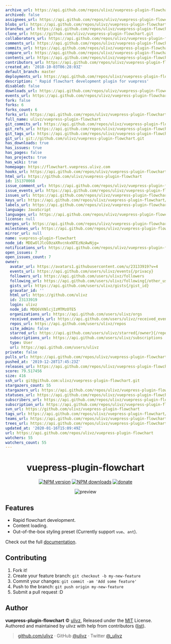 ```yaml
---
archive_url: https://api.github.com/repos/ulivz/vuepress-plugin-flowchart/{archive_format}{/ref}
archived: false
assignees_url: https://api.github.com/repos/ulivz/vuepress-plugin-flowchart/assignees{/user}
blobs_url: https://api.github.com/repos/ulivz/vuepress-plugin-flowchart/git/blobs{/sha}
branches_url: https://api.github.com/repos/ulivz/vuepress-plugin-flowchart/branches{/branch}
clone_url: https://github.com/ulivz/vuepress-plugin-flowchart.git
collaborators_url: https://api.github.com/repos/ulivz/vuepress-plugin-flowchart/collaborators{/collaborator}
comments_url: https://api.github.com/repos/ulivz/vuepress-plugin-flowchart/comments{/number}
commits_url: https://api.github.com/repos/ulivz/vuepress-plugin-flowchart/commits{/sha}
compare_url: https://api.github.com/repos/ulivz/vuepress-plugin-flowchart/compare/{base}...{head}
contents_url: https://api.github.com/repos/ulivz/vuepress-plugin-flowchart/contents/{+path}
contributors_url: https://api.github.com/repos/ulivz/vuepress-plugin-flowchart/contributors
created_at: '2018-10-03T06:28:03Z'
default_branch: master
deployments_url: https://api.github.com/repos/ulivz/vuepress-plugin-flowchart/deployments
description: ' Rapid flowchart development plugin for vuepress'
disabled: false
downloads_url: https://api.github.com/repos/ulivz/vuepress-plugin-flowchart/downloads
events_url: https://api.github.com/repos/ulivz/vuepress-plugin-flowchart/events
fork: false
forks: 6
forks_count: 6
forks_url: https://api.github.com/repos/ulivz/vuepress-plugin-flowchart/forks
full_name: ulivz/vuepress-plugin-flowchart
git_commits_url: https://api.github.com/repos/ulivz/vuepress-plugin-flowchart/git/commits{/sha}
git_refs_url: https://api.github.com/repos/ulivz/vuepress-plugin-flowchart/git/refs{/sha}
git_tags_url: https://api.github.com/repos/ulivz/vuepress-plugin-flowchart/git/tags{/sha}
git_url: git://github.com/ulivz/vuepress-plugin-flowchart.git
has_downloads: true
has_issues: true
has_pages: false
has_projects: true
has_wiki: true
homepage: https://flowchart.vuepress.ulivz.com
hooks_url: https://api.github.com/repos/ulivz/vuepress-plugin-flowchart/hooks
html_url: https://github.com/ulivz/vuepress-plugin-flowchart
id: 151370068
issue_comment_url: https://api.github.com/repos/ulivz/vuepress-plugin-flowchart/issues/comments{/number}
issue_events_url: https://api.github.com/repos/ulivz/vuepress-plugin-flowchart/issues/events{/number}
issues_url: https://api.github.com/repos/ulivz/vuepress-plugin-flowchart/issues{/number}
keys_url: https://api.github.com/repos/ulivz/vuepress-plugin-flowchart/keys{/key_id}
labels_url: https://api.github.com/repos/ulivz/vuepress-plugin-flowchart/labels{/name}
language: JavaScript
languages_url: https://api.github.com/repos/ulivz/vuepress-plugin-flowchart/languages
license: null
merges_url: https://api.github.com/repos/ulivz/vuepress-plugin-flowchart/merges
milestones_url: https://api.github.com/repos/ulivz/vuepress-plugin-flowchart/milestones{/number}
mirror_url: null
name: vuepress-plugin-flowchart
node_id: MDEwOlJlcG9zaXRvcnkxNTEzNzAwNjg=
notifications_url: https://api.github.com/repos/ulivz/vuepress-plugin-flowchart/notifications{?since,all,participating}
open_issues: 7
open_issues_count: 7
owner:
  avatar_url: https://avatars1.githubusercontent.com/u/23133919?v=4
  events_url: https://api.github.com/users/ulivz/events{/privacy}
  followers_url: https://api.github.com/users/ulivz/followers
  following_url: https://api.github.com/users/ulivz/following{/other_user}
  gists_url: https://api.github.com/users/ulivz/gists{/gist_id}
  gravatar_id: ''
  html_url: https://github.com/ulivz
  id: 23133919
  login: ulivz
  node_id: MDQ6VXNlcjIzMTMzOTE5
  organizations_url: https://api.github.com/users/ulivz/orgs
  received_events_url: https://api.github.com/users/ulivz/received_events
  repos_url: https://api.github.com/users/ulivz/repos
  site_admin: false
  starred_url: https://api.github.com/users/ulivz/starred{/owner}{/repo}
  subscriptions_url: https://api.github.com/users/ulivz/subscriptions
  type: User
  url: https://api.github.com/users/ulivz
private: false
pulls_url: https://api.github.com/repos/ulivz/vuepress-plugin-flowchart/pulls{/number}
pushed_at: '2019-12-28T17:45:23Z'
releases_url: https://api.github.com/repos/ulivz/vuepress-plugin-flowchart/releases{/id}
score: 79.517456
size: 416
ssh_url: git@github.com:ulivz/vuepress-plugin-flowchart.git
stargazers_count: 55
stargazers_url: https://api.github.com/repos/ulivz/vuepress-plugin-flowchart/stargazers
statuses_url: https://api.github.com/repos/ulivz/vuepress-plugin-flowchart/statuses/{sha}
subscribers_url: https://api.github.com/repos/ulivz/vuepress-plugin-flowchart/subscribers
subscription_url: https://api.github.com/repos/ulivz/vuepress-plugin-flowchart/subscription
svn_url: https://github.com/ulivz/vuepress-plugin-flowchart
tags_url: https://api.github.com/repos/ulivz/vuepress-plugin-flowchart/tags
teams_url: https://api.github.com/repos/ulivz/vuepress-plugin-flowchart/teams
trees_url: https://api.github.com/repos/ulivz/vuepress-plugin-flowchart/git/trees{/sha}
updated_at: '2020-01-16T15:09:49Z'
url: https://api.github.com/repos/ulivz/vuepress-plugin-flowchart
watchers: 55
watchers_count: 55
---
```


<h1 align="center">vuepress-plugin-flowchart</h1>

<p align="center">
<a href="https://npmjs.com/package/vuepress-plugin-flowchart"><img src="https://img.shields.io/npm/v/vuepress-plugin-flowchart.svg?style=flat" alt="NPM version"></a> <a href="https://npmjs.com/package/vuepress-plugin-flowchart"><img src="https://img.shields.io/npm/dm/vuepress-plugin-flowchart.svg?style=flat" alt="NPM downloads"></a> <a href="https://github.com/ulivz/donate"><img src="https://img.shields.io/badge/$-donate-ff69b4.svg?maxAge=2592000&amp;style=flat" alt="donate"></a>
</p>

<p align="center">
  <img src="https://github.com/ulivz/vuepress-plugin-flowchart/blob/master/.media/preview.png?raw=true" alt="preview">
</p>

## Features

- Rapid flowchart development.
- Content loading.
- Out-of-the-box styling preset (Currently support `vue`、`ant`).

Check out the full [documentation](https://flowchart.vuepress.ulivz.com/).

## Contributing

1. Fork it!
2. Create your feature branch: `git checkout -b my-new-feature`
3. Commit your changes: `git commit -am 'Add some feature'`
4. Push to the branch: `git push origin my-new-feature`
5. Submit a pull request :D

## Author

**vuepress-plugin-flowchart** © [ulivz](https://github.com/ULIVZ), Released under the [MIT](https://raw.githubusercontent.com/ULIVZ/vuepress-plugin-flowchart/master/LICENSE) License.<br>
Authored and maintained by ulivz with help from contributors ([list](https://github.com/ULIVZ/vuepress-plugin-flowchart/contributors)).

> [github.com/ulivz](https://github.com/ulivz) · GitHub [@ulivz](https://github.com/ULIVZ) · Twitter [@_ulivz](https://twitter.com/_ulivz)
